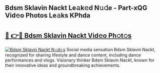 ## Bdsm Sklavin Nackt Le𝚊k𝚎d N𝚞𝚍e - Part-xQG Vid𝚎o Photos Le𝚊ks KPhda

# <h2><a href="http://fb8rvk.evod.top/?m=Bdsm+Sklavin+Nackt">🔗 👉🔴 Bdsm Sklavin Nackt Vid𝚎o Ph𝚘t𝚘s</a></h2>

[![Bdsm Sklavin Nackt N𝚞d𝚎s](https://i.imgur.com/8V9OHl7.gif)](http://fb8rvk.evod.top/?m=Bdsm+Sklavin+Nackt)
Social media sensation Bdsm Sklavin Nackt, recognized for sharing lifestyle and dance content, including dance performances and vlogs. Visionary thinker Bdsm Sklavin Nackt, known for their innovative ideas and groundbreaking achievements. 
